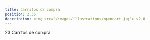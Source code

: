 ```yaml
---
title: Carritos de compra
position: 2.35
description: <img src="/images/illustrations/opencart.jpg"> v2.0
---
```


23 Carritos de compra
